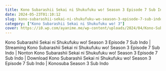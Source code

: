 ```yaml
---
title: Kono Subarashii Sekai ni Shukufuku wo! Season 3 Episode 7 Sub Indo
date: 2024-05-23T01:10:12
slug: kono-subarashii-sekai-ni-shukufuku-wo-season-3-episode-7-sub-indo
category: ["Kono Subarashii Sekai ni Shukufuku wo! 3"]
cover: https://i0.wp.com/ayanime.me/wp-content/uploads/2024/04/Kono-Subarashii-3-768x1088-1.jpg
---
```


<p>Kono Subarashii Sekai ni Shukufuku wo! Season 3 Episode 7 Sub Indo | Streaming Kono Subarashii Sekai ni Shukufuku wo! Season 3 Episode 7 Sub Indo | Nonton Kono Subarashii Sekai ni Shukufuku wo! Season 3 Episode 7 Sub Indo | Download Kono Subarashii Sekai ni Shukufuku wo! Season 3 Episode 7 Sub Indo | Konosuba Season 3 Sub Indo</p>

